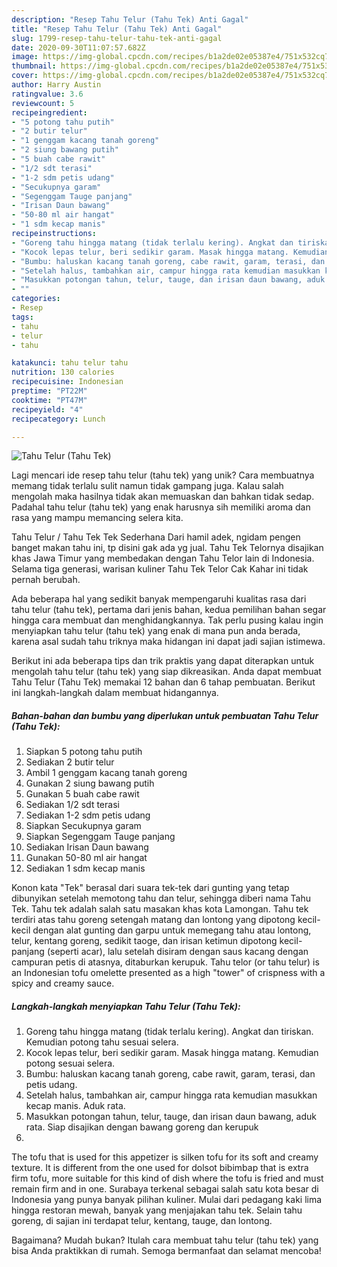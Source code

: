 ```yaml
---
description: "Resep Tahu Telur (Tahu Tek) Anti Gagal"
title: "Resep Tahu Telur (Tahu Tek) Anti Gagal"
slug: 1799-resep-tahu-telur-tahu-tek-anti-gagal
date: 2020-09-30T11:07:57.682Z
image: https://img-global.cpcdn.com/recipes/b1a2de02e05387e4/751x532cq70/tahu-telur-tahu-tek-foto-resep-utama.jpg
thumbnail: https://img-global.cpcdn.com/recipes/b1a2de02e05387e4/751x532cq70/tahu-telur-tahu-tek-foto-resep-utama.jpg
cover: https://img-global.cpcdn.com/recipes/b1a2de02e05387e4/751x532cq70/tahu-telur-tahu-tek-foto-resep-utama.jpg
author: Harry Austin
ratingvalue: 3.6
reviewcount: 5
recipeingredient:
- "5 potong tahu putih"
- "2 butir telur"
- "1 genggam kacang tanah goreng"
- "2 siung bawang putih"
- "5 buah cabe rawit"
- "1/2 sdt terasi"
- "1-2 sdm petis udang"
- "Secukupnya garam"
- "Segenggam Tauge panjang"
- "Irisan Daun bawang"
- "50-80 ml air hangat"
- "1 sdm kecap manis"
recipeinstructions:
- "Goreng tahu hingga matang (tidak terlalu kering). Angkat dan tiriskan. Kemudian potong tahu sesuai selera."
- "Kocok lepas telur, beri sedikir garam. Masak hingga matang. Kemudian potong sesuai selera."
- "Bumbu: haluskan kacang tanah goreng, cabe rawit, garam, terasi, dan petis udang."
- "Setelah halus, tambahkan air, campur hingga rata kemudian masukkan kecap manis. Aduk rata."
- "Masukkan potongan tahun, telur, tauge, dan irisan daun bawang, aduk rata. Siap disajikan dengan bawang goreng dan kerupuk"
- ""
categories:
- Resep
tags:
- tahu
- telur
- tahu

katakunci: tahu telur tahu 
nutrition: 130 calories
recipecuisine: Indonesian
preptime: "PT22M"
cooktime: "PT47M"
recipeyield: "4"
recipecategory: Lunch

---
```



![Tahu Telur (Tahu Tek)](https://img-global.cpcdn.com/recipes/b1a2de02e05387e4/751x532cq70/tahu-telur-tahu-tek-foto-resep-utama.jpg)

Lagi mencari ide resep tahu telur (tahu tek) yang unik? Cara membuatnya memang tidak terlalu sulit namun tidak gampang juga. Kalau salah mengolah maka hasilnya tidak akan memuaskan dan bahkan tidak sedap. Padahal tahu telur (tahu tek) yang enak harusnya sih memiliki aroma dan rasa yang mampu memancing selera kita.

Tahu Telur / Tahu Tek Tek Sederhana Dari hamil adek, ngidam pengen banget makan tahu ini, tp disini gak ada yg jual. Tahu Tek Telornya disajikan khas Jawa Timur yang membedakan dengan Tahu Telor lain di Indonesia. Selama tiga generasi, warisan kuliner Tahu Tek Telor Cak Kahar ini tidak pernah berubah.

Ada beberapa hal yang sedikit banyak mempengaruhi kualitas rasa dari tahu telur (tahu tek), pertama dari jenis bahan, kedua pemilihan bahan segar hingga cara membuat dan menghidangkannya. Tak perlu pusing kalau ingin menyiapkan tahu telur (tahu tek) yang enak di mana pun anda berada, karena asal sudah tahu triknya maka hidangan ini dapat jadi sajian istimewa.


Berikut ini ada beberapa tips dan trik praktis yang dapat diterapkan untuk mengolah tahu telur (tahu tek) yang siap dikreasikan. Anda dapat membuat Tahu Telur (Tahu Tek) memakai 12 bahan dan 6 tahap pembuatan. Berikut ini langkah-langkah dalam membuat hidangannya.

<!--inarticleads1-->

##### Bahan-bahan dan bumbu yang diperlukan untuk pembuatan Tahu Telur (Tahu Tek):

1. Siapkan 5 potong tahu putih
1. Sediakan 2 butir telur
1. Ambil 1 genggam kacang tanah goreng
1. Gunakan 2 siung bawang putih
1. Gunakan 5 buah cabe rawit
1. Sediakan 1/2 sdt terasi
1. Sediakan 1-2 sdm petis udang
1. Siapkan Secukupnya garam
1. Siapkan Segenggam Tauge panjang
1. Sediakan Irisan Daun bawang
1. Gunakan 50-80 ml air hangat
1. Sediakan 1 sdm kecap manis


Konon kata &#34;Tek&#34; berasal dari suara tek-tek dari gunting yang tetap dibunyikan setelah memotong tahu dan telur, sehingga diberi nama Tahu Tek. Tahu tek adalah salah satu masakan khas kota Lamongan. Tahu tek terdiri atas tahu goreng setengah matang dan lontong yang dipotong kecil-kecil dengan alat gunting dan garpu untuk memegang tahu atau lontong, telur, kentang goreng, sedikit taoge, dan irisan ketimun dipotong kecil-panjang (seperti acar), lalu setelah disiram dengan saus kacang dengan campuran petis di atasnya, ditaburkan kerupuk. Tahu telor (or tahu telur) is an Indonesian tofu omelette presented as a high &#34;tower&#34; of crispness with a spicy and creamy sauce. 

<!--inarticleads2-->

##### Langkah-langkah menyiapkan Tahu Telur (Tahu Tek):

1. Goreng tahu hingga matang (tidak terlalu kering). Angkat dan tiriskan. Kemudian potong tahu sesuai selera.
1. Kocok lepas telur, beri sedikir garam. Masak hingga matang. Kemudian potong sesuai selera.
1. Bumbu: haluskan kacang tanah goreng, cabe rawit, garam, terasi, dan petis udang.
1. Setelah halus, tambahkan air, campur hingga rata kemudian masukkan kecap manis. Aduk rata.
1. Masukkan potongan tahun, telur, tauge, dan irisan daun bawang, aduk rata. Siap disajikan dengan bawang goreng dan kerupuk
1. 


The tofu that is used for this appetizer is silken tofu for its soft and creamy texture. It is different from the one used for dolsot bibimbap that is extra firm tofu, more suitable for this kind of dish where the tofu is fried and must remain firm and in one. Surabaya terkenal sebagai salah satu kota besar di Indonesia yang punya banyak pilihan kuliner. Mulai dari pedagang kaki lima hingga restoran mewah, banyak yang menjajakan tahu tek. Selain tahu goreng, di sajian ini terdapat telur, kentang, tauge, dan lontong. 

Bagaimana? Mudah bukan? Itulah cara membuat tahu telur (tahu tek) yang bisa Anda praktikkan di rumah. Semoga bermanfaat dan selamat mencoba!
